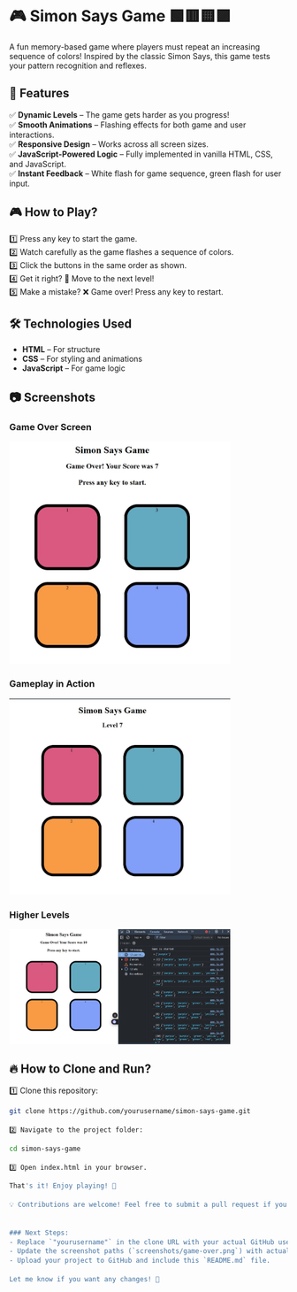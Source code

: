 # 🎮 Simon Says Game 🟩🟥🟨🟪

A fun memory-based game where players must repeat an increasing sequence of colors! Inspired by the classic Simon Says, this game tests your pattern recognition and reflexes.

## 🚀 Features  
✅ **Dynamic Levels** – The game gets harder as you progress!  
✅ **Smooth Animations** – Flashing effects for both game and user interactions.  
✅ **Responsive Design** – Works across all screen sizes.  
✅ **JavaScript-Powered Logic** – Fully implemented in vanilla HTML, CSS, and JavaScript.  
✅ **Instant Feedback** – White flash for game sequence, green flash for user input.  

## 🎮 How to Play?  
1️⃣ Press any key to start the game.  
2️⃣ Watch carefully as the game flashes a sequence of colors.  
3️⃣ Click the buttons in the same order as shown.  
4️⃣ Get it right? 🎉 Move to the next level!  
5️⃣ Make a mistake? ❌ Game over! Press any key to restart.  

## 🛠️ Technologies Used  
- **HTML** – For structure  
- **CSS** – For styling and animations  
- **JavaScript** – For game logic  

## 📷 Screenshots  
### Game Over Screen  
<img src="screenshots/game-over.jpg" alt="Game Over" width="400px">

### Gameplay in Action  
<img src="screenshots/gameplay.jpg" alt="Gameplay" width="400px">

### Higher Levels  
<img src="screenshots/level-progress.png" alt="Higher Levels" width="400px">

## 🔥 How to Clone and Run?  
1️⃣ Clone this repository:  
```bash
git clone https://github.com/yourusername/simon-says-game.git

2️⃣ Navigate to the project folder:

cd simon-says-game

3️⃣ Open index.html in your browser.

That's it! Enjoy playing! 🎉

💡 Contributions are welcome! Feel free to submit a pull request if you have ideas to enhance the game. 🚀


### Next Steps:
- Replace `"yourusername"` in the clone URL with your actual GitHub username.
- Update the screenshot paths (`screenshots/game-over.png`) with actual file names from your repo.
- Upload your project to GitHub and include this `README.md` file.

Let me know if you want any changes! 🚀

